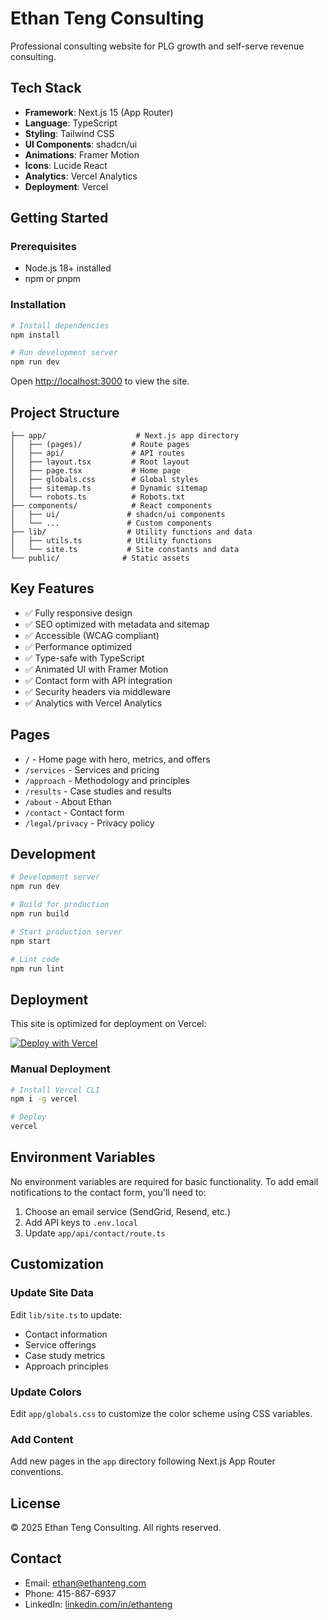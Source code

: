 # Ethan Teng Consulting

Professional consulting website for PLG growth and self-serve revenue consulting.

## Tech Stack

- **Framework**: Next.js 15 (App Router)
- **Language**: TypeScript
- **Styling**: Tailwind CSS
- **UI Components**: shadcn/ui
- **Animations**: Framer Motion
- **Icons**: Lucide React
- **Analytics**: Vercel Analytics
- **Deployment**: Vercel

## Getting Started

### Prerequisites

- Node.js 18+ installed
- npm or pnpm

### Installation

```bash
# Install dependencies
npm install

# Run development server
npm run dev
```

Open [http://localhost:3000](http://localhost:3000) to view the site.

## Project Structure

```
├── app/                    # Next.js app directory
│   ├── (pages)/           # Route pages
│   ├── api/               # API routes
│   ├── layout.tsx         # Root layout
│   ├── page.tsx           # Home page
│   ├── globals.css        # Global styles
│   ├── sitemap.ts         # Dynamic sitemap
│   └── robots.ts          # Robots.txt
├── components/            # React components
│   ├── ui/               # shadcn/ui components
│   └── ...               # Custom components
├── lib/                  # Utility functions and data
│   ├── utils.ts          # Utility functions
│   └── site.ts           # Site constants and data
└── public/              # Static assets
```

## Key Features

- ✅ Fully responsive design
- ✅ SEO optimized with metadata and sitemap
- ✅ Accessible (WCAG compliant)
- ✅ Performance optimized
- ✅ Type-safe with TypeScript
- ✅ Animated UI with Framer Motion
- ✅ Contact form with API integration
- ✅ Security headers via middleware
- ✅ Analytics with Vercel Analytics

## Pages

- `/` - Home page with hero, metrics, and offers
- `/services` - Services and pricing
- `/approach` - Methodology and principles
- `/results` - Case studies and results
- `/about` - About Ethan
- `/contact` - Contact form
- `/legal/privacy` - Privacy policy

## Development

```bash
# Development server
npm run dev

# Build for production
npm run build

# Start production server
npm start

# Lint code
npm run lint
```

## Deployment

This site is optimized for deployment on Vercel:

[![Deploy with Vercel](https://vercel.com/button)](https://vercel.com/new/clone?repository-url=https://github.com/ethanteng/ethanteng)

### Manual Deployment

```bash
# Install Vercel CLI
npm i -g vercel

# Deploy
vercel
```

## Environment Variables

No environment variables are required for basic functionality. To add email notifications to the contact form, you'll need to:

1. Choose an email service (SendGrid, Resend, etc.)
2. Add API keys to `.env.local`
3. Update `app/api/contact/route.ts`

## Customization

### Update Site Data

Edit `lib/site.ts` to update:
- Contact information
- Service offerings
- Case study metrics
- Approach principles

### Update Colors

Edit `app/globals.css` to customize the color scheme using CSS variables.

### Add Content

Add new pages in the `app` directory following Next.js App Router conventions.

## License

© 2025 Ethan Teng Consulting. All rights reserved.

## Contact

- Email: ethan@ethanteng.com
- Phone: 415-867-6937
- LinkedIn: [linkedin.com/in/ethanteng](https://www.linkedin.com/in/ethanteng)

